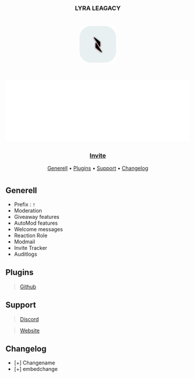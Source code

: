 <h3 align = Center>LYRA LEAGACY</h3>
<h1 align = Center><img src="image.png" width = "100" height = "100" img></h1>
<h1 align = Center><img src="phonto.png"img></h1>
<h3 align = Center>
  
  [Invite](https://discord.com/api/oauth2/authorize?client_id=971347959788765237&permissions=8&scope=bot)
</h3>
<p align="center">
  <a href="#Commands">Generell</a>
  •
  <a href="#plugins">Plugins</a>
  •
  <a href="#support">Support</a>
  • 
  <a href="#Changelogs">Changelog</a>
<h1></h1>
  
<h2 align="">Generell</h2>

- Prefix : `!` 
- Moderation
- Giveaway features
- AutoMod features
- Welcome messages
- Reaction Role
- Modmail
- Invite Tracker
- Auditlogs
  </h2>
  
<h2>Plugins</h2>

> [Github]()

<h2 align="">Support</h2>

> [Discord](https://discord.gg/WjYrRvZM9Q) 

> [Website](https://soon.de/)

<h2 align="">Changelog</h2>

 - [+] Changename
 - [+] embedchange
